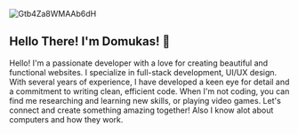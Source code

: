 ![Gtb4Za8WMAAb6dH](https://github.com/user-attachments/assets/23f873ea-9d9a-42d0-844a-524543bfc6fb)

## Hello There! I'm Domukas! 🎉

Hello! I&apos;m a passionate developer with a love for creating beautiful and functional websites. I specialize in full-stack development, UI/UX design. With several years of experience, I have developed a keen eye for detail and a commitment to writing clean, efficient code. When I&apos;m not coding, you can find me researching and learning new skills, or playing video games. Let&apos;s connect and create something amazing together! Also I know alot about computers and how they work.
